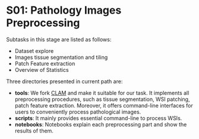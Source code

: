 # S01: Pathology Images Preprocessing

Subtasks in this stage are listed as follows:
- Dataset explore
- Images tissue segmentation and tiling
- Patch Feature extraction
- Overview of Statistics 

Three directories presented in current path are:
- **tools**: We fork [CLAM](https://github.com/mahmoodlab/CLAM) and make it suitable for our task. It implements all preprocessing procedures, such as tissue segmentation, WSI patching, patch feature extraction. Moreover, it offers command-line interfaces for users to conveniently process pathological images.
- **scripts**: It mainly provides essential command-line to process WSIs.
- **notebooks**: Notebooks explain each preprocessing part and show the results of them.
